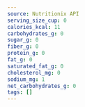 ```yaml
---
source: Nutritionix API
serving_size_cup: 0
calories_kcal: 11
carbohydrates_g: 0
sugar_g: 0
fiber_g: 0
protein_g: 0
fat_g: 0
saturated_fat_g: 0
cholesterol_mg: 0
sodium_mg: 1
net_carbohydrates_g: 0
tags: []
---
```

